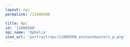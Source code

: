 ```yaml
---
layout: npc
permalink: /11000508

title: Npc
id: '11000508'
npc_name: 'Ophelia'
icon_url: 'portrait/npc/11000508_enchantmaster1_p.png'
---
```

